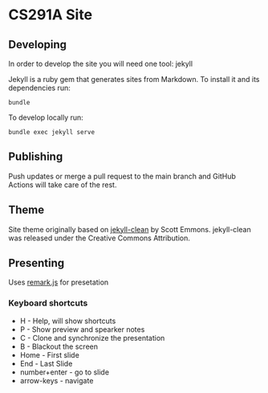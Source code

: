 # CS291A Site

## Developing

In order to develop the site you will need one tool: jekyll

Jekyll is a ruby gem that generates sites from Markdown. To install it and
its dependencies run:

    bundle

To develop locally run:

    bundle exec jekyll serve

## Publishing

Push updates or merge a pull request to the main branch and GitHub Actions will
take care of the rest.

## Theme

Site theme originally based on
[jekyll-clean](https://github.com/scotte/jekyll-clean) by Scott
Emmons. jekyll-clean was released under the Creative Commons Attribution.

## Presenting

Uses [remark.js](https://github.com/gnab/remark) for presetation

### Keyboard shortcuts

* H - Help, will show shortcuts
* P - Show preview and spearker notes
* C - Clone and synchronize the presentation
* B - Blackout the screen
* Home - First slide
* End - Last Slide
* number+enter - go to slide
* arrow-keys - navigate